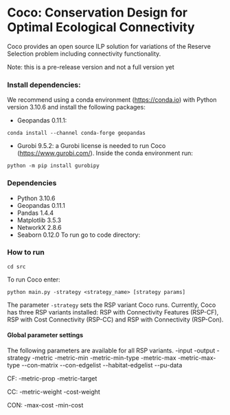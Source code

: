 # Coco: Conservation Design for Optimal Ecological Connectivity

Coco provides an open source ILP solution for variations of the Reserve Selection problem including connectivity functionality.

Note: this is a pre-release version and not a full version yet

### Install dependencies:

We recommend using a conda environment (https://conda.io) with Python version 3.10.6 and install the following packages:

* Geopandas 0.11.1:
```
conda install --channel conda-forge geopandas
```
* Gurobi 9.5.2: a Gurobi license is needed to run Coco (https://www.gurobi.com/). Inside the conda environment run:
```
python -m pip install gurobipy
```

### Dependencies

* Python 3.10.6
* Geopandas 0.11.1
* Pandas 1.4.4
* Matplotlib 3.5.3
* NetworkX 2.8.6
* Seaborn 0.12.0
To run go to code directory:

### How to run
```
cd src
```
To run Coco enter:
```
python main.py -strategy <strategy_name> [strategy params]
```
The parameter `-strategy` sets the RSP variant Coco runs. Currently, Coco has three RSP variants installed: RSP with Connectivity Features (RSP-CF), RSP with Cost Connectivity (RSP-CC) and RSP with Connectivity (RSP-Con).

#### Global parameter settings
The following parameters are available for all RSP variants.
-input
-output
-strategy
-metric
-metric-min
-metric-min-type
-metric-max
-metric-max-type
--con-matrix
--con-edgelist
--habitat-edgelist
--pu-data


CF:
-metric-prop
-metric-target

CC:
-metric-weight
-cost-weight

CON:
-max-cost
-min-cost

